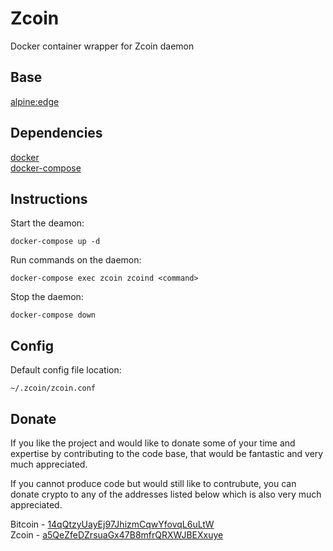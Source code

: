 # Zcoin
Docker container wrapper for Zcoin daemon

## Base
[alpine:edge](https://hub.docker.com/r/library/alpine/)

## Dependencies
[docker](https://docs.docker.com/engine/installation/ "docker engine")  
[docker-compose](https://docs.docker.com/compose/install/ "docker-compose")

## Instructions
Start the deamon:

    docker-compose up -d

Run commands on the daemon:

    docker-compose exec zcoin zcoind <command>

Stop the daemon:

    docker-compose down

## Config
Default config file location:

    ~/.zcoin/zcoin.conf

## Donate
If you like the project and would like to donate some of your time and expertise by contributing to the code base, that would be fantastic and very much appreciated.

If you cannot produce code but would still like to contrubute, you can donate crypto to any of the addresses listed below which is also very much appreciated.

Bitcoin - [14qQtzyUayEj97JhizmCqwYfovqL6uLtW](https://blockchain.info/address/14qQtzyUayEj97JhizmCqwYfovqL6uLtWj "view address")  
Zcoin - [a5QeZfeDZrsuaGx47B8mfrQRXWJBEXxuye](https://zcoin.rocks/address/a5QeZfeDZrsuaGx47B8mfrQRXWJBEXxuye "view address")

